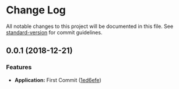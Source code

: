 # Change Log

All notable changes to this project will be documented in this file. See [standard-version](https://github.com/conventional-changelog/standard-version) for commit guidelines.

<a name="0.0.1"></a>
## 0.0.1 (2018-12-21)


### Features

* **Application:** First Commit ([1ed6efe](https://github.com/brunodb3/my-scale/commit/1ed6efe))
